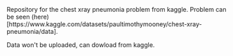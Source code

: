 <span>
Repository for the chest xray pneumonia problem from kaggle. Problem can be seen (here)[https://www.kaggle.com/datasets/paultimothymooney/chest-xray-pneumonia/data].

Data won't be uploaded, can dowload from kaggle.

</span>